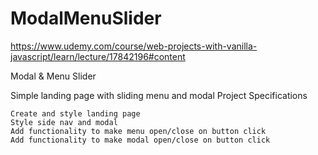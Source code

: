 # ModalMenuSlider

https://www.udemy.com/course/web-projects-with-vanilla-javascript/learn/lecture/17842196#content

Modal & Menu Slider

Simple landing page with sliding menu and modal
Project Specifications

    Create and style landing page
    Style side nav and modal
    Add functionality to make menu open/close on button click
    Add functionality to make modal open/close on button click
